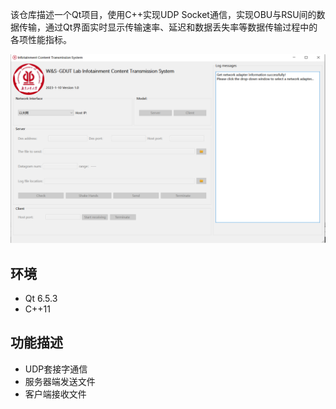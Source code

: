 
该仓库描述一个Qt项目，使用C++实现UDP Socket通信，实现OBU与RSU间的数据传输，通过Qt界面实时显示传输速率、延迟和数据丢失率等数据传输过程中的各项性能指标。

![ICT](image/ICT.png)

## 环境
- Qt 6.5.3
- C++11

## 功能描述
- UDP套接字通信
- 服务器端发送文件
- 客户端接收文件

<!-- ## 文件
- `transmissionwindow.h`：自定义的窗口类 TransmissionWindow 的头文件。
- `transmissionwindow.cpp`：

### 头文件
- `QApplication`：Qt应用程序框架的核心类，用于管理应用程序的全局设置和主事件循环。

### main.cpp 
-  -->


